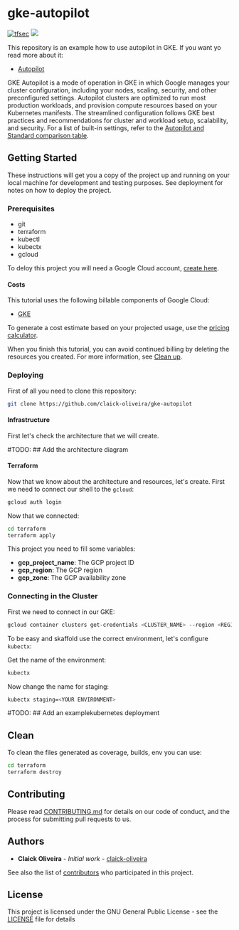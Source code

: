 # gke-autopilot

[![tfsec](https://github.com/claick-oliveira/gke-autopilot/actions/workflows/tfsec.yml/badge.svg?branch=main)](https://github.com/claick-oliveira/gke-autopilot/actions/workflows/tfsec.yml) [![](https://github.com/jpoehnelt/in-solidarity-bot/raw/main/static//badge-flat.png)](https://github.com/apps/in-solidarity)

This repository is an example how to use autopilot in GKE. If you want yo read more about it:

- [Autopilot](https://cloud.google.com/kubernetes-engine/docs/concepts/autopilot-overview)

GKE Autopilot is a mode of operation in GKE in which Google manages your cluster configuration, including your nodes, scaling, security, and other preconfigured settings. Autopilot clusters are optimized to run most production workloads, and provision compute resources based on your Kubernetes manifests. The streamlined configuration follows GKE best practices and recommendations for cluster and workload setup, scalability, and security. For a list of built-in settings, refer to the [Autopilot and Standard comparison table](https://cloud.google.com/kubernetes-engine/docs/resources/autopilot-standard-feature-comparison).

## Getting Started

These instructions will get you a copy of the project up and running on your local machine for development and testing purposes. See deployment for notes on how to deploy the project.

### Prerequisites

- git
- terraform
- kubectl
- kubectx
- gcloud

To deloy this project you will need a Google Cloud account, [create here](https://cloud.google.com/).

#### Costs

This tutorial uses the following billable components of Google Cloud:

- [GKE](https://cloud.google.com/kubernetes-engine/pricing)

To generate a cost estimate based on your projected usage, use the [pricing calculator](https://cloud.google.com/products/calculator).

When you finish this tutorial, you can avoid continued billing by deleting the resources you created. For more information, see [Clean up](https://github.com/claick-oliveira/gke-autopilot#clean).

### Deploying

First of all you need to clone this repository:

```bash
git clone https://github.com/claick-oliveira/gke-autopilot
```

#### Infrastructure

First let's check the architecture that we will create.

#TODO: ## Add the architecture diagram

#### Terraform

Now that we know about the architecture and resources, let's create. First we need to connect our shell to the `gcloud`:

```bash
gcloud auth login
```

Now that we connected:

```bash
cd terraform
terraform apply
```

This project you need to fill some variables:

- **gcp_project_name**: The GCP project ID
- **gcp_region**: The GCP region
- **gcp_zone**: The GCP availability zone

### Connecting in the Cluster

First we need to connect in our GKE:

```bash
gcloud container clusters get-credentials <CLUSTER_NAME> --region <REGION> --project <PROJECT_ID>
```

To be easy and skaffold use the correct environment, let's configure `kubectx`:

Get the name of the environment:

```bash
kubectx
```

Now change the name for staging:

```bash
kubectx staging=<YOUR ENVIRONMENT>
```

#TODO: ## Add an examplekubernetes deployment

## Clean

To clean the files generated as coverage, builds, env you can use:

```bash
cd terraform
terraform destroy
```

## Contributing

Please read [CONTRIBUTING.md](https://github.com/claick-oliveira/gke-autopilot/blob/main/CONTRIBUTING.md) for details on our code of conduct, and the process for submitting pull requests to us.

## Authors

- **Claick Oliveira** - *Initial work* - [claick-oliveira](https://github.com/claick-oliveira)

See also the list of [contributors](https://github.com/claick-oliveira/gke-autopilot/contributors) who participated in this project.

## License

This project is licensed under the GNU General Public License - see the [LICENSE](LICENSE) file for details
